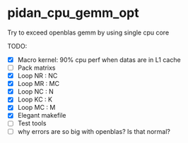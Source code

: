 # pidan_cpu_gemm_opt
Try to exceed openblas gemm by using single cpu core

TODO:  
- [x] Macro kernel: 90% cpu perf when datas are in L1 cache
- [ ] Pack matrixs
- [x] Loop NR : NC
- [x] Loop MR : MC
- [x] Loop NC : N
- [x] Loop KC : K
- [x] Loop MC : M
- [x] Elegant makefile 
- [ ] Test tools
- [ ] why errors are so big with openblas? Is that normal?
